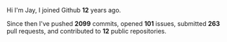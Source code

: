 Hi I'm Jay, I joined Github **12** years ago.

Since then I've pushed **2099** commits, opened **101** issues, submitted **263** pull requests, and contributed to **12** public repositories.

